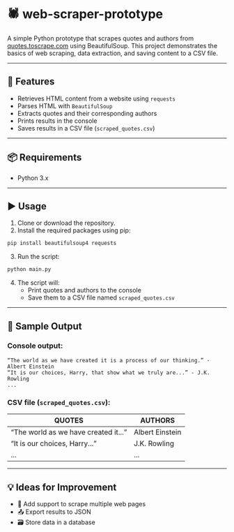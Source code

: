 # 🕷️ web-scraper-prototype

A simple Python prototype that scrapes quotes and authors from [quotes.toscrape.com](http://quotes.toscrape.com) using BeautifulSoup. This project demonstrates the basics of web scraping, data extraction, and saving content to a CSV file.

---

## 🚀 Features

- Retrieves HTML content from a website using `requests`
- Parses HTML with `BeautifulSoup`
- Extracts quotes and their corresponding authors
- Prints results in the console
- Saves results in a CSV file (`scraped_quotes.csv`)

---

## 📦 Requirements

- Python 3.x

---

## ▶️ Usage

1. Clone or download the repository.
2. Install the required packages using pip:

```bash
pip install beautifulsoup4 requests
```

3. Run the script:

```bash
python main.py
```

4. The script will:
   - Print quotes and authors to the console
   - Save them to a CSV file named `scraped_quotes.csv`

---

## 📁 Sample Output

### Console output:

```text
“The world as we have created it is a process of our thinking.” - Albert Einstein
“It is our choices, Harry, that show what we truly are...” - J.K. Rowling
...
```

### CSV file (`scraped_quotes.csv`):

| QUOTES                               | AUTHORS         |
| ------------------------------------ | --------------- |
| “The world as we have created it...” | Albert Einstein |
| “It is our choices, Harry...”        | J.K. Rowling    |
| ...                                  | ...             |

---

## 💡 Ideas for Improvement

- 🔄 Add support to scrape multiple web pages
- 📤 Export results to JSON
- 🗃️ Store data in a database
